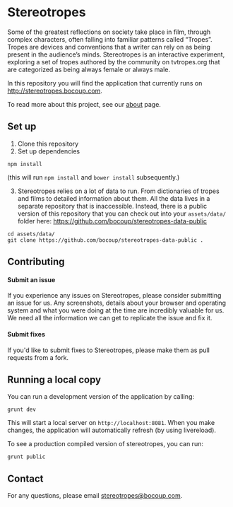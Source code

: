 # Stereotropes

Some of the greatest reflections on society take place in film, through complex characters, often falling into familiar patterns called “Tropes”. Tropes are devices and conventions that a writer can rely on as being present in the audience’s minds. Stereotropes is an interactive experiment, exploring a set of tropes authored by the community on tvtropes.org that are categorized as being always female or always male.

In this repository you will find the application that currently runs on http://stereotropes.bocoup.com.

To read more about this project, see our [about](http://stereotropes.bocoup.com/about) page.

## Set up

1. Clone this repository
2. Set up dependencies

  `npm install`
  
  (this will run `npm install` and `bower install` subsequently.)

3. Stereotropes relies on a lot of data to run. From dictionaries of tropes and films
to detailed information about them. All the data lives in a separate repository
that is inaccessible. Instead, there is a public version of this repository that
you can check out into your `assets/data/` folder here: https://github.com/bocoup/stereotropes-data-public

  ```
  cd assets/data/
  git clone https://github.com/bocoup/stereotropes-data-public .
  ```

## Contributing

#### Submit an issue

If you experience any issues on Stereotropes, please consider submitting an issue for us.
Any screenshots, details about your browser and operating system and what you were doing
at the time are incredibly valuable for us. We need all the information we can get to
replicate the issue and fix it.

#### Submit fixes

If you'd like to submit fixes to Stereotropes, please make them as pull requests
from a fork.

## Running a local copy

You can run a development version of the application by calling:

`grunt dev`

This will start a local server on `http://localhost:8081`.
When you make changes, the application will automatically refresh (by using livereload).

To see a production compiled version of stereotropes, you can run:

`grunt public`

## Contact

For any questions, please email stereotropes@bocoup.com.


